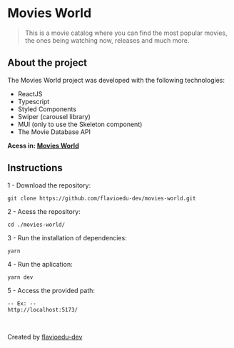 # Movies World
> This is a movie catalog where you can find the most popular movies, the ones being watching now, releases and much more.

## About the project
The Movies World project was developed with the following technologies:
- ReactJS
- Typescript
- Styled Components
- Swiper (carousel library)
- MUI (only to use the Skeleton component)
- The Movie Database API

<b>Acess in: [Movies World](https://flavioedudev-moviesworld.netlify.app)</b>

## Instructions

1 - Download the repository:
```
git clone https://github.com/flavioedu-dev/movies-world.git
```

2 - Acess the repository:
```
cd ./movies-world/
```

3 - Run the installation of dependencies:
```
yarn
```

4 - Run the aplication:
```
yarn dev
```

5 - Access the provided path:
```
-- Ex: --
http://localhost:5173/
```

<br>

Created by [flavioedu-dev](https://github.com/flavioedu-dev)